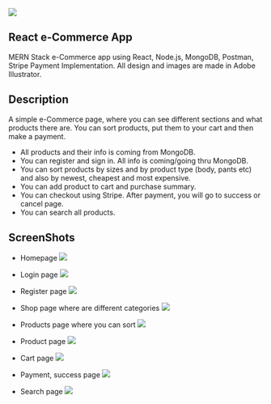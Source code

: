 <img src="https://github.com/PilleL/Ecommerce-Website/blob/main/images/img-frontpage1.jpg" ></img>

## React e-Commerce App
MERN Stack e-Commerce app using React, Node.js, MongoDB, Postman, Stripe Payment Implementation.
All design and images are made in Adobe Illustrator.

## Description

A simple e-Commerce page, where you can see different sections and what products there are. You can sort products, put them to your cart and then make a payment. 

* All products and their info is coming from MongoDB.
* You can register and sign in. All info is coming/going thru MongoDB.
* You can sort products by sizes and by product type (body, pants etc) and also by newest, cheapest and most expensive.
* You can add product to cart and purchase summary.
* You can checkout using Stripe. After payment, you will go to success or cancel page.
* You can search all products.

## ScreenShots

* Homepage
<img src="https://github.com/PilleL/Ecommerce-Website/blob/main/images/img-frontpage.jpg" ></img>

* Login page 
<img src="https://github.com/PilleL/Ecommerce-Website/blob/main/images/img-login-page.jpg" ></img>

* Register page
<img src="https://github.com/PilleL/Ecommerce-Website/blob/main/images/img-register-page.jpg" ></img>

* Shop page where are different categories
<img src="https://github.com/PilleL/Ecommerce-Website/blob/main/images/img-shop.jpg" ></img>

* Products page where you can sort
<img src="https://github.com/PilleL/Ecommerce-Website/blob/main/images/img-products-page.jpg" ></img>

* Product page
<img src="https://github.com/PilleL/Ecommerce-Website/blob/main/images/img-product-page.jpg" ></img>

* Cart page
<img src="https://github.com/PilleL/Ecommerce-Website/blob/main/images/img-cart-page.jpg" ></img>

* Payment, success page
<img src="https://github.com/PilleL/Ecommerce-Website/blob/main/images/img-pay-page.jpg" ></img>

* Search page
<img src="https://github.com/PilleL/Ecommerce-Website/blob/main/images/img-search-page.jpg" ></img>
